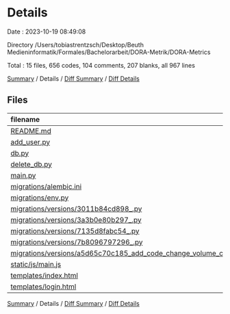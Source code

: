 # Details

Date : 2023-10-19 08:49:08

Directory /Users/tobiastrentzsch/Desktop/Beuth Medieninformatik/Formales/Bachelorarbeit/DORA-Metrik/DORA-Metrics

Total : 15 files,  656 codes, 104 comments, 207 blanks, all 967 lines

[Summary](results.md) / Details / [Diff Summary](diff.md) / [Diff Details](diff-details.md)

## Files
| filename | language | code | comment | blank | total |
| :--- | :--- | ---: | ---: | ---: | ---: |
| [README.md](/README.md) | Markdown | 14 | 0 | 11 | 25 |
| [add_user.py](/add_user.py) | Python | 16 | 0 | 5 | 21 |
| [db.py](/db.py) | Python | 2 | 0 | 2 | 4 |
| [delete_db.py](/delete_db.py) | Python | 24 | 0 | 6 | 30 |
| [main.py](/main.py) | Python | 66 | 3 | 27 | 96 |
| [migrations/alembic.ini](/migrations/alembic.ini) | Ini | 38 | 0 | 13 | 51 |
| [migrations/env.py](/migrations/env.py) | Python | 54 | 34 | 26 | 114 |
| [migrations/versions/3011b84cd898_.py](/migrations/versions/3011b84cd898_.py) | Python | 24 | 12 | 7 | 43 |
| [migrations/versions/3a3b0e80b297_.py](/migrations/versions/3a3b0e80b297_.py) | Python | 14 | 12 | 9 | 35 |
| [migrations/versions/7135d8fabc54_.py](/migrations/versions/7135d8fabc54_.py) | Python | 16 | 12 | 7 | 35 |
| [migrations/versions/7b8096797296_.py](/migrations/versions/7b8096797296_.py) | Python | 16 | 12 | 9 | 37 |
| [migrations/versions/a5d65c70c185_add_code_change_volume_column.py](/migrations/versions/a5d65c70c185_add_code_change_volume_column.py) | Python | 12 | 12 | 9 | 33 |
| [static/js/main.js](/static/js/main.js) | JavaScript | 100 | 1 | 22 | 123 |
| [templates/index.html](/templates/index.html) | HTML | 218 | 5 | 48 | 271 |
| [templates/login.html](/templates/login.html) | HTML | 42 | 1 | 6 | 49 |

[Summary](results.md) / Details / [Diff Summary](diff.md) / [Diff Details](diff-details.md)